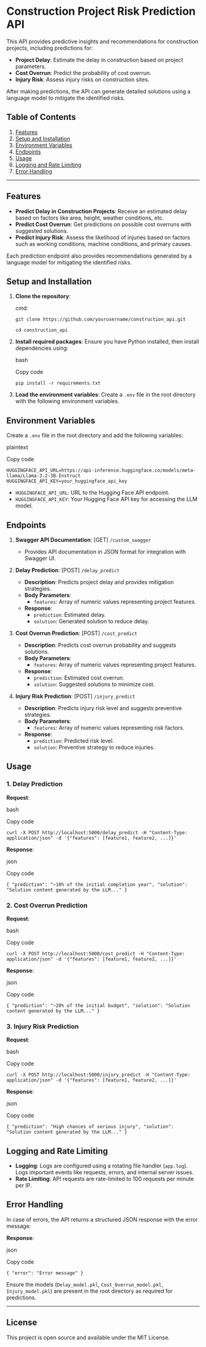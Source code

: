 Construction Project Risk Prediction API
========================================

This API provides predictive insights and recommendations for construction projects, including predictions for:

-   **Project Delay**: Estimate the delay in construction based on project parameters.
-   **Cost Overrun**: Predict the probability of cost overrun.
-   **Injury Risk**: Assess injury risks on construction sites.

After making predictions, the API can generate detailed solutions using a language model to mitigate the identified risks.

Table of Contents
-----------------

1.  [Features](#features)
2.  [Setup and Installation](#setup-and-installation)
3.  [Environment Variables](#environment-variables)
4.  [Endpoints](#endpoints)
5.  [Usage](#usage)
6.  [Logging and Rate Limiting](#logging-and-rate-limiting)
7.  [Error Handling](#error-handling)

* * * * *

Features
--------

-   **Predict Delay in Construction Projects**: Receive an estimated delay based on factors like area, height, weather conditions, etc.
-   **Predict Cost Overrun**: Get predictions on possible cost overruns with suggested solutions.
-   **Predict Injury Risk**: Assess the likelihood of injuries based on factors such as working conditions, machine conditions, and primary causes.

Each prediction endpoint also provides recommendations generated by a language model for mitigating the identified risks.

Setup and Installation
----------------------

1.  **Clone the repository**:

    cmd:

    ```
    git clone https://github.com/yourusername/construction_api.git
    ```
    ```cd construction_api```

3.  **Install required packages**: Ensure you have Python installed, then install dependencies using:

    bash

    Copy code

    `pip install -r requirements.txt`

4.  **Load the environment variables**: Create a `.env` file in the root directory with the following environment variables.

Environment Variables
---------------------

Create a `.env` file in the root directory and add the following variables:

plaintext

Copy code

`HUGGINGFACE_API_URL=https://api-inference.huggingface.co/models/meta-llama/Llama-3.2-3B-Instruct
HUGGINGFACE_API_KEY=your_huggingface_api_key`

-   `HUGGINGFACE_API_URL`: URL to the Hugging Face API endpoint.
-   `HUGGINGFACE_API_KEY`: Your Hugging Face API key for accessing the LLM model.

Endpoints
---------

1.  **Swagger API Documentation**: [GET] `/custom_swagger`

    -   Provides API documentation in JSON format for integration with Swagger UI.
2.  **Delay Prediction**: [POST] `/delay_predict`

    -   **Description**: Predicts project delay and provides mitigation strategies.
    -   **Body Parameters**:
        -   `features`: Array of numeric values representing project features.
    -   **Response**:
        -   `prediction`: Estimated delay.
        -   `solution`: Generated solution to reduce delay.
3.  **Cost Overrun Prediction**: [POST] `/cost_predict`

    -   **Description**: Predicts cost overrun probability and suggests solutions.
    -   **Body Parameters**:
        -   `features`: Array of numeric values representing project features.
    -   **Response**:
        -   `prediction`: Estimated cost overrun.
        -   `solution`: Suggested solutions to minimize cost.
4.  **Injury Risk Prediction**: [POST] `/injury_predict`

    -   **Description**: Predicts injury risk level and suggests preventive strategies.
    -   **Body Parameters**:
        -   `features`: Array of numeric values representing risk factors.
    -   **Response**:
        -   `prediction`: Predicted risk level.
        -   `solution`: Preventive strategy to reduce injuries.

Usage
-----

### 1\. Delay Prediction

**Request**:

bash

Copy code

`curl -X POST http://localhost:5000/delay_predict -H "Content-Type: application/json" -d '{"features": [feature1, feature2, ...]}'`

**Response**:

json

Copy code

`{
  "prediction": "~10% of the initial completion year",
  "solution": "Solution content generated by the LLM..."
}`

### 2\. Cost Overrun Prediction

**Request**:

bash

Copy code

`curl -X POST http://localhost:5000/cost_predict -H "Content-Type: application/json" -d '{"features": [feature1, feature2, ...]}'`

**Response**:

json

Copy code

`{
  "prediction": "~20% of the initial budget",
  "solution": "Solution content generated by the LLM..."
}`

### 3\. Injury Risk Prediction

**Request**:

bash

Copy code

`curl -X POST http://localhost:5000/injury_predict -H "Content-Type: application/json" -d '{"features": [feature1, feature2, ...]}'`

**Response**:

json

Copy code

`{
  "prediction": "High chances of serious injury",
  "solution": "Solution content generated by the LLM..."
}`

Logging and Rate Limiting
-------------------------

-   **Logging**: Logs are configured using a rotating file handler (`app.log`). Logs important events like requests, errors, and internal server issues.
-   **Rate Limiting**: API requests are rate-limited to 100 requests per minute per IP.

Error Handling
--------------

In case of errors, the API returns a structured JSON response with the error message:

**Response**:

json

Copy code

`{
  "error": "Error message"
}`

Ensure the models (`Delay_model.pkl`, `Cost_Overrun_model.pkl`, `Injury_model.pkl`) are present in the root directory as required for predictions.

* * * * *

License
-------

This project is open source and available under the MIT License.
